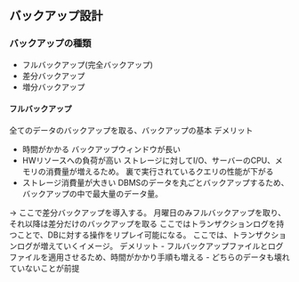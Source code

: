 ## バックアップ設計
### バックアップの種類
- フルバックアップ(完全バックアップ)
- 差分バックアップ
- 増分バックアップ

#### フルバックアップ
全てのデータのバックアップを取る、バックアップの基本
デメリット
  - 時間がかかる
    バックアップウィンドウが長い
  - HWリソースへの負荷が高い
    ストレージに対してI/O、サーバーのCPU、メモリの消費量が増えるため。
    裏で実行されているクエリの性能が下がる
  - ストレージ消費量が大きい
    DBMSのデータを丸ごとバックアップするため、バックアップの中で最大量のデータ量。

-> ここで差分バックアップを導入する。
  月曜日のみフルバックアップを取り、それ以降は差分だけのバックアップを取る
  ここではトランザクションログを持つことで、DBに対する操作をリプレイ可能になる。
  ここでは、トランザクションログが増えていくイメージ。
  デメリット
    - フルバックアップファイルとログファイルを適用させるため、時間がかかり手順も増える
    - どちらのデータも壊れていないことが前提
